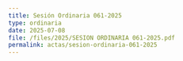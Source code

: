 ```yaml
---
title: Sesión Ordinaria 061-2025
type: ordinaria
date: 2025-07-08
file: /files/2025/SESION ORDINARIA 061-2025.pdf
permalink: actas/sesion-ordinaria-061-2025
---
```

